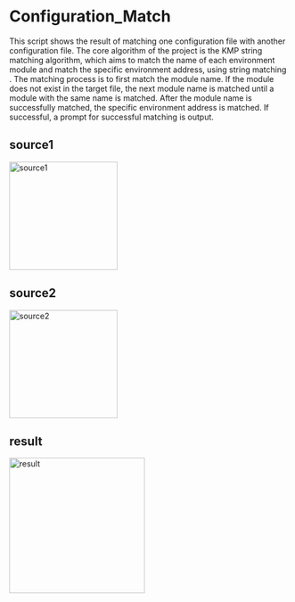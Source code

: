 # Configuration_Match

This script shows the result of matching one configuration file with another configuration file. The core algorithm of the project is the KMP string matching algorithm, which aims to match the name of each environment module and match the specific environment address, using string matching . The matching process is to first match the module name. If the module does not exist in the target file, the next module name is matched until a module with the same name is matched. After the module name is successfully matched, the specific environment address is matched. If successful, a prompt for successful matching is output.

## source1
<img width="194" alt="source1" src="https://user-images.githubusercontent.com/48043848/180377412-98f18555-f010-458c-a8db-bb9c86fe024c.png">

## source2
<img width="194" alt="source2" src="https://user-images.githubusercontent.com/48043848/180377463-9ea1406e-3f8f-4c18-8192-c24eeb4a5a40.png">

## result
<img width="243" alt="result" src="https://user-images.githubusercontent.com/48043848/180377476-89fb41a6-8b45-4de5-af1a-d250b1a9b3e3.png">

